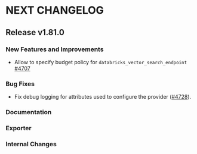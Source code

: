 # NEXT CHANGELOG

## Release v1.81.0

### New Features and Improvements

* Allow to specify budget policy for `databricks_vector_search_endpoint` [#4707](https://github.com/databricks/terraform-provider-databricks/pull/4707)

### Bug Fixes

 * Fix debug logging for attributes used to configure the provider ([#4728](https://github.com/databricks/terraform-provider-databricks/pull/4728)).

### Documentation

### Exporter

### Internal Changes
